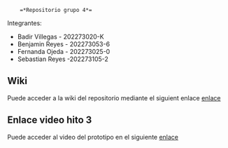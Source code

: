         =*Repositorio grupo 4*=

Integrantes:
- Badir Villegas - 202273020-K
- Benjamin Reyes - 202273053-6
- Fernanda Ojeda - 202273025-0
- Sebastian Reyes -202273105-2

## Wiki

Puede acceder a la wiki del repositorio mediante el siguient enlace [enlace](https://gitlab.com/grupo4-2024-proyinf/GRUPO4-2024-PROYINF/-/wikis/Wiki)

## Enlace video hito 3
Puede acceder al video del prototipo en el siguiente [enlace](https://youtu.be/PczyER8rk8M)
    